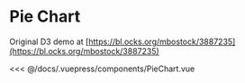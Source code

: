 # Pie Chart

Original D3 demo at [https://bl.ocks.org/mbostock/3887235](https://bl.ocks.org/mbostock/3887235)

<client-only>
  <pie-chart/>
</client-only>

<<< @/docs/.vuepress/components/PieChart.vue